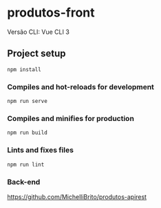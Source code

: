 # produtos-front
Versão CLI: Vue CLI 3
## Project setup
```
npm install
```

### Compiles and hot-reloads for development
```
npm run serve
```

### Compiles and minifies for production
```
npm run build
```

### Lints and fixes files
```
npm run lint
```
### Back-end 
https://github.com/MichelliBrito/produtos-apirest
